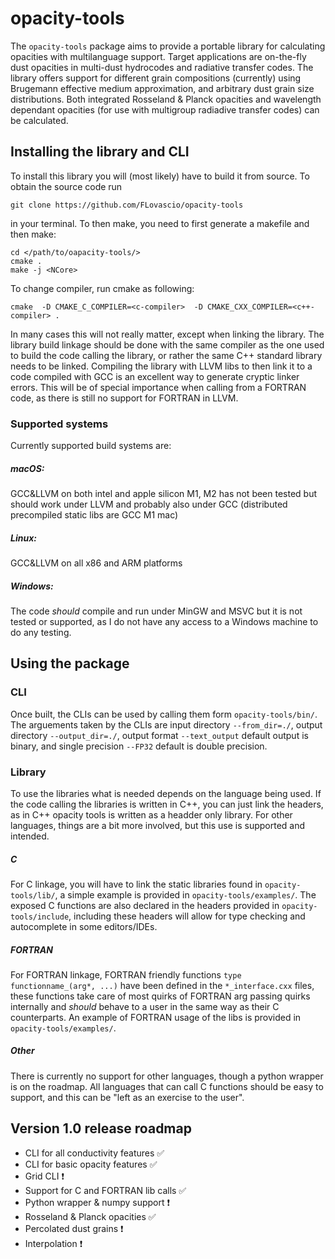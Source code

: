 # opacity-tools
The ```opacity-tools``` package aims to provide a portable library for calculating opacities with multilanguage support.
Target applications are on-the-fly dust opacities in multi-dust hydrocodes and radiative transfer codes. The library offers support for different grain compositions (currently) using Brugemann effective medium approximation, and arbitrary dust grain size distributions. Both integrated Rosseland & Planck opacities and wavelength dependant opacities (for use with multigroup radiadive transfer codes) can be calculated.

## Installing the library and CLI
To install this library you will (most likely) have to build it from source. To obtain the source code run
```
git clone https://github.com/FLovascio/opacity-tools
```
in your terminal.
To then make, you need to first generate a makefile and then make:
```
cd </path/to/oapacity-tools/>
cmake .
make -j <NCore>
```
To change compiler, run cmake as following:
```
cmake  -D CMAKE_C_COMPILER=<c-compiler>  -D CMAKE_CXX_COMPILER=<c++-compiler> .
```
In many cases this will not really matter, except when linking the library. The library build linkage should be done with the same compiler as the one used to build the code calling the library, or rather the same C++ standard library needs to be linked. Compiling the library with LLVM libs to then link it to a code compiled with GCC is an excellent way to generate cryptic linker errors. This will be of special importance when calling from a FORTRAN code, as there is still no support for FORTRAN in LLVM.
### Supported systems
Currently supported build systems are:
##### macOS:
GCC&LLVM on both intel and apple silicon M1, M2 has not been tested but should work under LLVM and probably also under GCC (distributed precompiled static libs are GCC M1 mac)

##### Linux:
GCC&LLVM on all x86 and ARM platforms

##### Windows:
The code _should_ compile and run under MinGW and MSVC but it is not tested or supported, as I do not have any access to a Windows machine to do any testing.

## Using the package
### CLI
Once built, the CLIs can be used by calling them form `opacity-tools/bin/`. The arguements taken by the CLIs are input directory `--from_dir=./`, output directory `--output_dir=./`, output format `--text_output` default output is binary, and single precision `--FP32` default is double precision.

### Library
To use the libraries what is needed depends on the language being used. If the code calling the libraries is written in C++, you can just link the headers, as in C++ opacity tools is written as a headder only library. For other languages, things are a bit more involved, but this use is supported and intended. 

##### C
For C linkage, you will have to link the static libraries found in `opacity-tools/lib/`, a simple example is provided in `opacity-tools/examples/`. The exposed C functions are also declared in the headers provided in `opacity-tools/include`, including these headers will allow for type checking and autocomplete in some editors/IDEs.

##### FORTRAN
For FORTRAN linkage, FORTRAN friendly functions `type functionname_(arg*, ...)` have been defined in the `*_interface.cxx` files, these functions take care of most quirks of FORTRAN arg passing quirks internally and _should_ behave to a user in the same way as their C counterparts. An example of FORTRAN usage of the libs is provided in `opacity-tools/examples/`. 

##### Other
There is currently no support for other languages, though a python wrapper is on the roadmap. All languages that can call C functions should be easy to support, and this can be "left as an exercise to the user".


## Version 1.0 release roadmap

- CLI for all conductivity features   ✅
- CLI for basic opacity features      ✅
- Grid CLI                            ❗️
- Support for C and FORTRAN lib calls ✅
- Python wrapper & numpy support      ❗️
- Rosseland & Planck opacities        ✅ 
- Percolated dust grains              ❗️
- Interpolation                       ❗️
